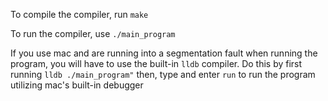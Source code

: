 To compile the compiler, run 
```make```

To run the compiler, use
```./main_program```

If you use mac and are running into a segmentation
fault when running the program, you will have to use
the built-in `lldb` compiler. Do this by first
running
```lldb ./main_program"```
then, type and enter
```run```
to run the program utilizing mac's built-in debugger